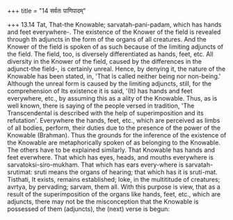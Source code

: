 +++
title = "14 सर्वतः पाणिपादम्"

+++
13.14 Tat, That-the Knowable; sarvatah-pani-padam, which has hands and
feet everywhere-. The existence of the Knower of the field is revealed
through th adjuncts in the form of the organs of all creatures. And the
Knower of the field is spoken of as such because of the limiting
adjuncts of the field. The field, too, is diversely differentiated as
hands, feet, etc. All diversity in the Knower of the field, caused by
the differences in the adjunct-the field-, is certainly unreal. Hence,
by denying it, the nature of the Knowable has been stated, in, 'That is
called neither being nor non-being.' Although the unreal form is caused
by the limiting adjuncts, still, for the comprehension of Its existence
it is said, '(It) has hands and feet everywhere, etc., by assuming this
as a ality of the Knowable. Thus, as is well known, there is saying of
the people versed in tradition, 'The Transcendental is described with
the help of superimposition and its refutation'. Everywhere the hands,
feet, etc., which are perceived as limbs of all bodies, perform, their
duties due to the presence of the power of the Knowable (Brahman). Thus
the grounds for the inference of the existence of the Knowable are
metaphorically spoken of as belonging to the Knowable. The others have
to be explained similarly. That Knowable has hands and feet everwhere.
That which has eyes, heads, and mouths everywhere is
sarvatoksi-siro-mukham. That which has ears every-where is
sarvatah-srutimat: sruti means the organs of hearing; that which has it
is sruti-mat. Tisthati, It exists, remains established; loke, in the
multititude of creatures; avrtya, by pervading; sarvam, them all. With
this purpose is view, that as a result of the superimposition of the
organs like hands, feet, etc., which are adjuncts, there may not be the
misconception that the Knowable is possessed of them (adjuncts), the
(next) verse is begun:
